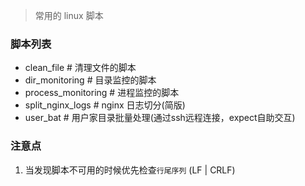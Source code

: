 >常用的 linux 脚本

### 脚本列表

- clean_file			# 清理文件的脚本 
- dir_monitoring		# 目录监控的脚本 
- process_monitoring	# 进程监控的脚本 
- split_nginx_logs		# nginx 日志切分(简版)  
- user_bat       # 用户家目录批量处理(通过ssh远程连接，expect自助交互)



### 注意点

1. 当发现脚本不可用的时候优先检查`行尾序列` (LF | CRLF)

